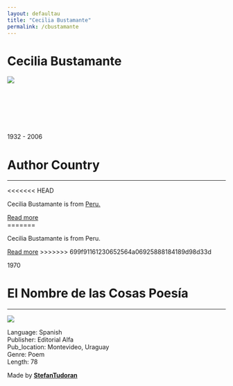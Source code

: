 ```yaml
---
layout: defaultau
title: "Cecilia Bustamante"
permalink: /cbustamante
---
```

<!-- partial:index.partial.html -->
<div class="content">
    <h1>Cecilia Bustamante</h1>
    <div class="quote">
        <div><img src="NA" class="logo"></div>
    </div>
    <div class="timeline">
        <div style="padding-bottom:100px;"></div>
        <div class="block">
            <div class="date right"><p class="right"> 1932 - 2006</p></div>
            <div class="dot"></div>
            <div class="left first">
            <div class="author_country">
                <h1>Author Country</h1><hr> 
<<<<<<< HEAD
          <div class="aclocation">  <p>Cecilia Bustamante is from <a href="http://localhost:4000/6">Peru.</a></p></div>
              <div class="acreadmore">  <a href="https://revistazularte.blogia.com/upload/20061024014348-ceciliabustamante.jpg" target="_blank">Read more</a></div>
            </div>
=======
            <p>Cecilia Bustamante is from Peru.</p>
                <a href="https://revistazularte.blogia.com/upload/20061024014348-ceciliabustamante.jpg" target="_blank">Read more</a>
>>>>>>> 699f91161230652564a06925888184189d98d33d
            </div>
        </div>
        <div class="block">
            <div class="date left"><p class="left">1970</p></div>
            <div class="dot"></div>
            <div class="right">
                <h1>El Nombre de las Cosas Poesía</h1><hr>
                <p><img src="https://books.google.dm/books/content?id=FCpCAAAAYAAJ&printsec=frontcover&img=1&zoom=1&imgtk=AFLRE73__bEyRLcZFaCzVKGiNrIAPbScqRZYUrxSvvG5UZZ3KWqhHmCArmWifIOVqJ8DCZBZi60jZ5D6-HzHVEuMMaoQzCDwbHf1HJQKjHz2Luc7HpCtFwA8AAmhQDVRmPjMNPReLGxl.jpg"></p>
                <p>
                Language: Spanish<br/>
                Publisher: Editorial Alfa<br/>
                Pub_location: Montevideo, Uraguay<br/>
                Genre: Poem<br/>
                Length: 78</p>
            </div>
        </div>
        <div id="footer">
        <p id="copyright">Made by&nbsp;<strong><a href="https://www.linkedin.com/in/nicolae-stefan-tudoran-b02291127/" target="_blank">StefanTudoran</a></strong></p>
    </div>
</div>
<!-- partial -->
  <script src='https://cdnjs.cloudflare.com/ajax/libs/jquery/3.1.1/jquery.min.js'></script><script  src="assets/js/authorscript.js"></script>
